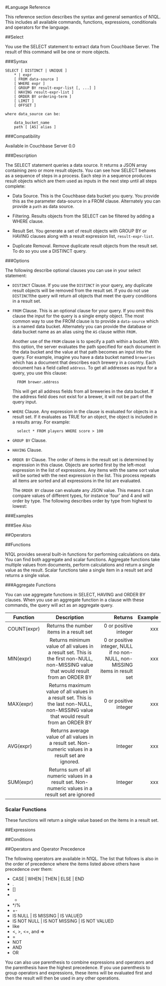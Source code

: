 #Language Reference

This reference section describes the syntax and general semantics of N1QL. This includes all available commands, functions, expressions, conditionals and operators for the language.

##Select

You use the SELECT statement to extract data from Couchbase Server. The result of this command will be one or more objects.

###Syntax

    SELECT [ DISTINCT | UNIQUE ]
        * | expr
        [ FROM data-source ]
        [ WHERE expr ]
        [ GROUP BY result-expr-list [, ...] ]
        [ HAVING result-expr-list ]
        [ ORDER BY ordering-term ]
        [ LIMIT ]
        [ OFFSET ]
        
    where data_source can be:
    
        data_bucket_name
        path [ [AS] alias ]
        
###Compatibility

Available in Couchbase Server 0.0

###Description

The SELECT statement queries a data source. It returns a JSON array containing zero or more result objects. You can see how SELECT behaves as a sequence of steps in a process. Each step in a sequence produces result objects which are them used as inputs in the next step until all steps complete:

* Data Source. This is the Couchbase data bucket you query. You provide this as the parameter data-source in a FROM clause. Alternately you can provide a `path` as data source.

* Filtering. Results objects from the SELECT can be filtered by adding a WHERE clause.

* Result Set. You generate a set of result objects with GROUP BY or HAVING clauses along with a result expression list, `result-expr-list`.

* Duplicate Removal. Remove duplicate result objects from the result set. To do so you use a DISTINCT query.

###Options

The following describe optional clauses you can use in your select statement:

* `DISTINCT` Clause. If you use the `DISTINCT` in your query, any duplicate result objects will be removed from the result set. If you do not use `DISTINCT`the query will return all objects that meet the query conditions in a result set.

* `FROM` Clause. This is an optional clause for your query. If you omit this clause the input for the query is a single empty object. The most common way to use the FROM clause is to provide a `data-source` which is a named data bucket. Alternately you can provide the database or data bucket name as an alias using the `AS` clause within `FROM.`

    Another use of the `FROM` clause is to specify a path within a bucket. With this option, the server evaluates the path specified for each document in the data bucket and the value at that path becomes an input into the query. For example, imagine you have a data bucket named `breweries` which has a document that describes each brewery in a country. Each document has a field called `address`. To get all addresses as input for a query, you use this clause:

        FROM brewer.address

    This will get all address fields from all breweries in the data bucket. If the address field does not exist for a brewer, it will not be part of the query input.    


* `WHERE` Clause. Any expression in the clause is evaluated for objects in a result set. If it evaluates as TRUE for an object, the object is included in a results array. For example:

        select * FROM players WHERE score > 100

* `GROUP BY` Clause. 

* `HAVING` Clause.

* `ORDER BY` Clause. The order of items in the result set is determined by expression in this clause. Objects are sorted first by the left-most expression in the list of expressions. Any items with the same sort value will be sorted with the next expression in the list. This process repeats all items are sorted and all expressions in the list are evaluated. 

    The `ORDER BY` clause can evaluate any JSON value. This means it can compare values of different types, for instance 'four' and 4 and will order by type. The following describes order by type from highest to lowest:
    
     


###Examples

###See Also

##Operators

##Functions

N1QL provides several built-in functions for performing calculations on data. You can find both aggregate and scalar functions. Aggregate functions take multiple values from documents, perform calculations and return a single value as the result. Scalar functions take a single item in a result set and returns a single value.

###Aggregate Functions

You can use aggregate functions in SELECT, HAVING and ORDER BY clauses. When you use an aggregate function in a clause with these commands, the query will act as an aggregate query. 

| Function | Description | Returns | Example | 
| ------------- |:-------------:| -----:|-----:|
| COUNT(expr) | Returns the number items in a result set | 0 or positive integer | xxx|
| MIN(expr) | Returns minimum value of all values in a result set. This is the first non-NULL, non-MISSING value that would result from an ORDER BY | 0 or positive integer, NULL if no non-NULL, non-MISSING items in result set | xxx |
| MAX(expr) | Returns maximum value of all values in a result set. This is the last non-NULL, non-MISSING value that would result from an ORDER BY | 0 or positive integer | xxx |
| AVG(expr) | Returns average value of all values in a result set. Non-numeric values in a result set are ignored. | Integer | xxx |
| SUM(expr) | Returns sum of all numeric values in a result set. Non-numeric values in a result set are ignored | Integer | xxx |

### Scalar Functions

These functions will return a single value based on the items in a result set. 

##Expressions

##Conditions

##Operators and Operator Precedence

The following operators are available in N1QL. The list that follows is also in the order of precedence where the items listed above others have precedence over them:

* CASE | WHEN | THEN | ELSE | END
* .
* []
* -
* */%
* +-
* IS NULL | IS MISSING | IS VALUED
* IS NOT NULL | IS NOT MISSING | IS NOT VALUED
* like
* <, >, <=, and =>
* =
* NOT
* AND
* OR

You can also use parenthesis to combine expressions and operators and the parenthesis have the highest precedence. If you use parenthesis to group operators and expressions, these items will be evaluated first and then the result will then be used in any other operations.
